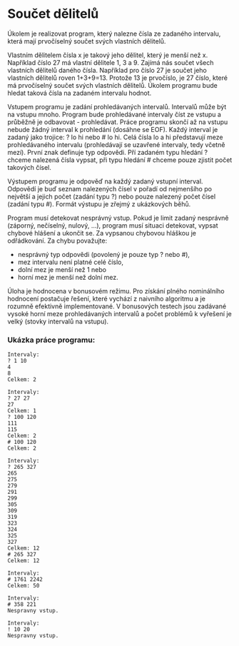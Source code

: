 # Součet dělitelů


Úkolem je realizovat program, který nalezne čísla ze zadaného intervalu, která mají prvočíselný součet svých vlastních dělitelů.

Vlastním dělitelem čísla x je takový jeho dělitel, který je menší než x. Například číslo 27 má vlastní dělitele 1, 3 a 9. Zajímá nás součet všech vlastních dělitelů daného čísla. Například pro číslo 27 je součet jeho vlastních dělitelů roven 1+3+9=13. Protože 13 je prvočíslo, je 27 číslo, které má prvočíselný součet svých vlastních dělitelů. Úkolem programu bude hledat taková čísla na zadaném intervalu hodnot.

Vstupem programu je zadání prohledávaných intervalů. Intervalů může být na vstupu mnoho. Program bude prohledávané intervaly číst ze vstupu a průběžně je odbavovat - prohledávat. Práce programu skončí až na vstupu nebude žádný interval k prohledání (dosáhne se EOF). Každý interval je zadaný jako trojice: ? lo hi nebo # lo hi. Celá čísla lo a hi představují meze prohledávaného intervalu (prohledávají se uzavřené intervaly, tedy včetně mezí). První znak definuje typ odpovědi. Pří zadaném typu hledání ? chceme nalezená čísla vypsat, při typu hledání # chceme pouze zjistit počet takových čísel.

Výstupem programu je odpověď na každý zadaný vstupní interval. Odpovědí je buď seznam nalezených čísel v pořadí od nejmenšího po největší a jejich počet (zadání typu ?) nebo pouze nalezený počet čísel (zadání typu #). Formát výstupu je zřejmý z ukázkových běhů.

Program musí detekovat nesprávný vstup. Pokud je limit zadaný nesprávně (záporný, nečíselný, nulový, ...), program musí situaci detekovat, vypsat chybové hlášení a ukončit se. Za vypsanou chybovou hláškou je odřádkování. Za chybu považujte:

- nesprávný typ odpovědi (povolený je pouze typ ? nebo #),
- mez intervalu není platné celé číslo,
- dolní mez je menší než 1 nebo
- horní mez je menší než dolní mez.

Úloha je hodnocena v bonusovém režimu. Pro získání plného nominálního hodnocení postačuje řešení, které vychází z naivního algoritmu a je rozumně efektivně implementované. V bonusových testech jsou zadávané vysoké horní meze prohledávaných intervalů a počet problémů k vyřešení je velký (stovky intervalů na vstupu).

### Ukázka práce programu:
```
Intervaly:
? 1 10
4
8
Celkem: 2
```
```
Intervaly:
? 27 27
27
Celkem: 1
? 100 120
111
115
Celkem: 2
# 100 120
Celkem: 2
```
```
Intervaly:
? 265 327
265
275
279
291
299
305
309
319
323
324
325
327
Celkem: 12
# 265 327
Celkem: 12
```
```
Intervaly:
# 1761 2242
Celkem: 50
```
```
Intervaly:
# 358 221
Nespravny vstup.
```

```
Intervaly:
! 10 20
Nespravny vstup.
```